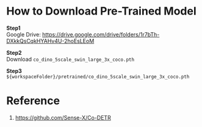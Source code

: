 
# How to Download Pre-Trained Model 
**Step1**  
Google Drive: https://drive.google.com/drive/folders/1r7bTh-DXkkQsCqkHYAHv4U-2hoEsLEoM  

**Step2**  
Download `co_dino_5scale_swin_large_3x_coco.pth`

**Step3**  
`${workspaceFolder}/pretrained/co_dino_5scale_swin_large_3x_coco.pth`

# Reference
1. https://github.com/Sense-X/Co-DETR  
